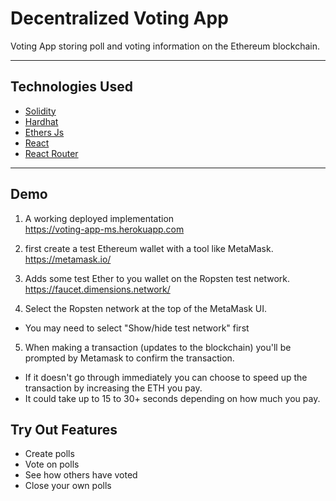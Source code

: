 # Decentralized Voting App

Voting App storing poll and voting information on the Ethereum blockchain.

---
## Technologies Used
- [Solidity](https://docs.soliditylang.org/en/latest/)
- [Hardhat](https://hardhat.org/)
- [Ethers Js](https://docs.ethers.io/v5/)
- [React](https://reactjs.org/)
- [React Router](https://reactrouter.com/)

---
## Demo

1. A working deployed implementation<br>
https://voting-app-ms.herokuapp.com

2. first create a test Ethereum wallet with a tool like MetaMask.<br>
https://metamask.io/

3. Adds some test Ether to you wallet on the Ropsten test network.<br>
https://faucet.dimensions.network/

4. Select the Ropsten network at the top of the MetaMask UI.
- You may need to select "Show/hide test network" first

5. When making a transaction (updates to the blockchain) you'll be prompted by Metamask to confirm the transaction.
- If it doesn't go through immediately you can choose to speed up the transaction by increasing the ETH you pay.
- It could take up to 15 to 30+ seconds depending on how much you pay.

## Try Out Features
- Create polls
- Vote on polls
- See how others have voted
- Close your own polls
